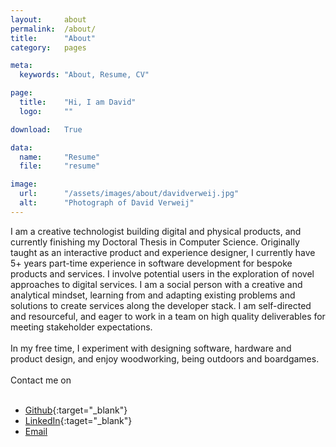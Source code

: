 ```yaml
---
layout:     about
permalink:  /about/
title:      "About"
category:   pages

meta:
  keywords: "About, Resume, CV"

page:
  title:    "Hi, I am David"
  logo:     ""

download:   True

data:
  name:     "Resume"
  file:     "resume"

image:
  url:      "/assets/images/about/davidverweij.jpg"
  alt:      "Photograph of David Verweij"
---
```

I am a creative technologist building digital and physical products, and currently finishing my Doctoral Thesis in Computer Science. Originally taught as an interactive product and experience designer, I currently have 5+ years part-time experience in software development for bespoke products and services. I involve potential users in the exploration of novel approaches to digital services. I am a social person with a creative and analytical mindset, learning from and adapting existing problems and solutions to create services along the developer stack. I am self-directed and resourceful, and eager to work in a team on high quality deliverables for meeting stakeholder expectations.
<br/><br/>
In my free time, I experiment with designing software, hardware and product design, and enjoy woodworking, being outdoors and boardgames.
<br/><br/>
Contact me on
<br/><br/>
- [Github](https://github.com/davidverweij){:target="_blank"}
- [LinkedIn](https://www.linkedin.com/in/davidverweij/){:taget="_blank"}
- [Email](mailto:hi@davidverweij.com)